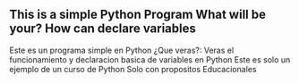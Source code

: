 This is a simple Python Program
What will be your?
How can declare variables
------
Este es un programa simple en Python
¿Que veras?:
Veras el funcionamiento y declaracion basica de variables en Python
Este es solo un ejemplo de un curso de Python
Solo con propositos Educacionales
